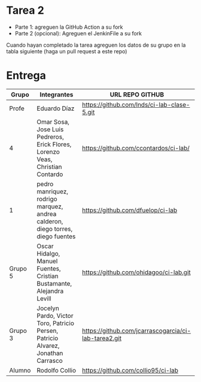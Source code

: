 # Tarea 2

- Parte 1: agreguen la GitHub Action a su fork
- Parte 2 (opcional): Agreguen el JenkinFile a su fork

Cuando hayan completado la tarea agreguen los datos de su grupo en la tabla siguiente (haga un pull request a este repo)

# Entrega

| Grupo | Integrantes | URL REPO GITHUB |
|-------|-------------|-----------------|
| Profe | Eduardo Díaz | https://github.com/lnds/ci-lab-clase-5.git |
|  4    | Omar Sosa, Jose Luis Pedreros, Erick Flores, Lorenzo Veas, Christian Contardo | https://github.com/ccontardos/ci-lab/ |
|   1   | pedro manriquez, rodrigo marquez, andrea calderon, diego torres, diego fuentes | https://github.com/dfuelop/ci-lab |
| Grupo 5 | Oscar Hidalgo, Manuel Fuentes, Cristian Bustamante, Alejandra Levill| https://github.com/ohidagoo/ci-lab.git | 
| Grupo 3 | Jocelyn Pardo, Victor Toro, Patricio Persen, Patricio Alvarez, Jonathan Carrasco | https://github.com/jcarrascogarcia/ci-lab-tarea2.git |
| Alumno | Rodolfo Collio |  https://github.com/collio95/ci-lab |
